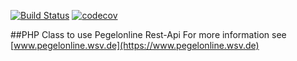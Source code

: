 [![Build Status](https://travis-ci.org/pfitzer/Pegelonline.svg?branch=master)](https://travis-ci.org/pfitzer/Pegelonline) [![codecov](https://codecov.io/gh/pfitzer/Pegelonline/branch/master/graph/badge.svg)](https://codecov.io/gh/pfitzer/Pegelonline)

##PHP Class to use Pegelonline Rest-Api
For more information see [www.pegelonline.wsv.de](https://www.pegelonline.wsv.de)